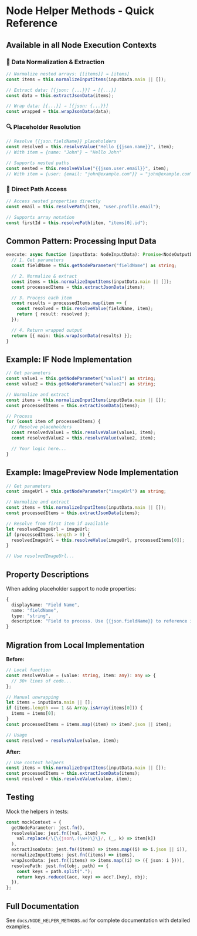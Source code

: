 # Node Helper Methods - Quick Reference

## Available in all Node Execution Contexts

### 🔄 Data Normalization & Extraction

```typescript
// Normalize nested arrays: [[items]] → [items]
const items = this.normalizeInputItems(inputData.main || []);

// Extract data: [{json: {...}}] → [{...}]
const data = this.extractJsonData(items);

// Wrap data: [{...}] → [{json: {...}}]
const wrapped = this.wrapJsonData(data);
```

### 🔍 Placeholder Resolution

```typescript
// Resolve {{json.fieldName}} placeholders
const resolved = this.resolveValue("Hello {{json.name}}", item);
// With item = {name: "John"} → "Hello John"

// Supports nested paths
const nested = this.resolveValue("{{json.user.email}}", item);
// With item = {user: {email: "john@example.com"}} → "john@example.com"
```

### 🎯 Direct Path Access

```typescript
// Access nested properties directly
const email = this.resolvePath(item, "user.profile.email");

// Supports array notation
const firstId = this.resolvePath(item, "items[0].id");
```

## Common Pattern: Processing Input Data

```typescript
execute: async function (inputData: NodeInputData): Promise<NodeOutputData[]> {
  // 1. Get parameters
  const fieldName = this.getNodeParameter("fieldName") as string;

  // 2. Normalize & extract
  const items = this.normalizeInputItems(inputData.main || []);
  const processedItems = this.extractJsonData(items);

  // 3. Process each item
  const results = processedItems.map(item => {
    const resolved = this.resolveValue(fieldName, item);
    return { result: resolved };
  });

  // 4. Return wrapped output
  return [{ main: this.wrapJsonData(results) }];
}
```

## Example: IF Node Implementation

```typescript
// Get parameters
const value1 = this.getNodeParameter("value1") as string;
const value2 = this.getNodeParameter("value2") as string;

// Normalize and extract
const items = this.normalizeInputItems(inputData.main || []);
const processedItems = this.extractJsonData(items);

// Process
for (const item of processedItems) {
  // Resolve placeholders
  const resolvedValue1 = this.resolveValue(value1, item);
  const resolvedValue2 = this.resolveValue(value2, item);

  // Your logic here...
}
```

## Example: ImagePreview Node Implementation

```typescript
// Get parameters
const imageUrl = this.getNodeParameter("imageUrl") as string;

// Normalize and extract
const items = this.normalizeInputItems(inputData.main || []);
const processedItems = this.extractJsonData(items);

// Resolve from first item if available
let resolvedImageUrl = imageUrl;
if (processedItems.length > 0) {
  resolvedImageUrl = this.resolveValue(imageUrl, processedItems[0]);
}

// Use resolvedImageUrl...
```

## Property Descriptions

When adding placeholder support to node properties:

```typescript
{
  displayName: "Field Name",
  name: "fieldName",
  type: "string",
  description: "Field to process. Use {{json.fieldName}} to reference input data.",
}
```

## Migration from Local Implementation

**Before:**

```typescript
// Local function
const resolveValue = (value: string, item: any): any => {
  // 30+ lines of code...
};

// Manual unwrapping
let items = inputData.main || [];
if (items.length === 1 && Array.isArray(items[0])) {
  items = items[0];
}
const processedItems = items.map((item) => item?.json || item);

// Usage
const resolved = resolveValue(value, item);
```

**After:**

```typescript
// Use context helpers
const items = this.normalizeInputItems(inputData.main || []);
const processedItems = this.extractJsonData(items);
const resolved = this.resolveValue(value, item);
```

## Testing

Mock the helpers in tests:

```typescript
const mockContext = {
  getNodeParameter: jest.fn(),
  resolveValue: jest.fn((val, item) =>
    val.replace(/\{\{json\.(\w+)\}\}/, (_, k) => item[k])
  ),
  extractJsonData: jest.fn((items) => items.map((i) => i.json || i)),
  normalizeInputItems: jest.fn((items) => items),
  wrapJsonData: jest.fn((items) => items.map((i) => ({ json: i }))),
  resolvePath: jest.fn((obj, path) => {
    const keys = path.split(".");
    return keys.reduce((acc, key) => acc?.[key], obj);
  }),
};
```

## Full Documentation

See `docs/NODE_HELPER_METHODS.md` for complete documentation with detailed examples.
